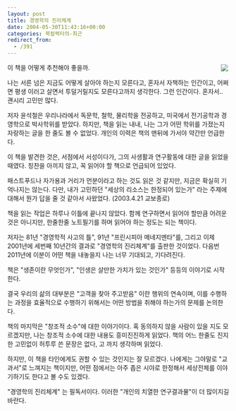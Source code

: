 ```yaml
---
layout: post
title: 경영학의 진리체계
date: 2004-05-30T11:43:16+00:00
categories: 북컬렉터의-최근
redirect_from:
  - /391
---
```


<a href="http://www.bandibook.com/search/subject_view.php?code=2205711" target="bb"><img src="http://www.bandibook.com/largeimage/2205711.jpg" align="right" hspace="3" vspace="3" /></a>이 책을 어떻게 추천해야 좋을까.

나는 서른 넘은 지금도 어떻게 살아야 하는지 모른다고, 혼자서 자책하는 인간이고, 어쩌면 평생 이러고 살면서 투덜거릴지도 모른다고까지 생각한다. 그런 인간이다. 혼자서.. 괜시리 고민만 많다.

저자 윤석철은 우리나라에서 독문학, 철학, 물리학을 전공하고, 미국에서 전기공학과 경영학으로 박사학위를 받았다. 하지만, 책을 읽는 내내, 나는 그가 어떤 학위를 가졌는지 자랑하는 글을 한 줄도 볼 수 없었다. 개인의 이력은 책의 맨뒤에 가서야 약간만 언급한다.

이 책을 발견한 것은, 서점에서 서성이다가, 그의 사생활과 연구활동에 대한 글을 읽었을 때였다. 칭찬을 아끼지 않고, 꼭 읽어야 할 책으로 언급되어 있었다.

패스트푸드나 자가용과 거리가 먼분이라고 하는 것도 읽은 것 같지만, 지금은 확실히 기억나지는 않는다. 다만, 내가 고민하던 "세상의 리소스는 한정되어 있는가" 라는 주제에 대해서 뭔가 답을 줄 것 같아서 사왔었다. (2003.4.21 교보종로)

책을 읽는 작업은 하루나 이틀에 끝나지 않았다. 함께 연구하면서 읽어야 할만큼 어려운 것은 아니지만, 한줄한줄 노트필기를 하며 읽어야 하는 정도는 되는 책이다.

저자는 81년 "경영학적 사고의 틀", 91년 "프린시피아 메네지멘타"를, 그리고 이제 2001년에 세번째 10년간의 결과로 "경영학의 진리체계"를 출판한 것이었다. 다음번 2011년에 이분이 어떤 책을 내놓을지 나는 너무 기대되고, 기다려진다.

책은 "생존이란 무엇인가", "인생은 살만한 가치가 있는 것인가" 등등의 이야기로 시작한다.

결국 우리의 삶의 대부분은 "고객을 찾아 주고받음" 이란 행위의 연속이며, 이를 수행하는 과정을 효율적으로 수행하기 위해서는 어떤 방법을 취해야 하는가의 문제를 논의한다.

책의 마지막은 "창조적 소수"에 대한 이야기이다. 혹 동의하지 않을 사람이 있을 지도 모르겠지만, 나는 창조적 소수에 대한 내용도 흥미진진하게 읽었다. 책의 어느 한줄도 진지한 고민없이 허투루 쓴 문장은 없다, 고 까지 생각하며 읽었다.

하지만, 이 책을 타인에게도 권할 수 있는 것인지는 잘 모르겠다. 나에게는 그야말로 "교과서"로 느껴지는 책이지만, 어떤 점에서는 아주 좁은 시야로 한정해서 세상전체를 이야기하기도 한다고 볼 수도 있겠다.

"경영학의 진리체계" 는 필독서이다. 이러한 "개인의 치열한 연구결과물"이 더 많이지길 바란다.
